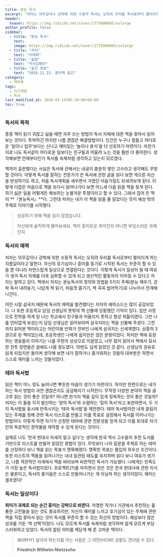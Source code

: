 ```yaml
---
title: 본능 독서
excerpt: "저자는 의무감이나 강박에 의한 수동적 독서는 오히려 우리를 독서로부터 멀어지게 하는 지름길이라고 말한다. 자신의 호기심이나 흥미를 동기로 시작된 독서는 꾸준히 할 수 있을 뿐 아니라 자연스럽게 일상으로 연결된다는 것이다."
header:
  teaser: https://img.ridicdn.net/cover/1775000065/xxlarge
author_profile: false
sidebar:
  - title: "본능 독서"
    text:
    image: https://img.ridicdn.net/cover/1775000065/xxlarge
  - title: "저자"
    text: "이태화"
  - title: "출판"
    text: "카시오페아"
  - title: "출간 정보"
    text: "2018.11.23. 종이책 출간"
category:
  - 책리뷰
tags:
  - 자기계발
  - 독서
last_modified_at: 2020-03-14T05:30:00+09:00
toc: true
---
```


### 독서의 목적

종종 책이 읽기 귀찮고 싫을 때면 자주 쓰는 방법이 독서 자체에 대한 책을 찾아서 읽어보는 것이다.  투박하긴 하지만 나름 괜찮은 해결방법이다. 인간은 누구나 힘들고 까다로운 ‘일이나 업무’보다는 신나고 재미있는 ‘놀이나 휴식’을 더 선호하기 마련이다. 마찬가지로 나도 독서같이 까다로운 일보다는 친구들과 어울려 노는 것을 훨씬 더 좋아한다. 생각해보면 언제부터인가 독서를 숙제처럼 생각하고 있는지 모르겠다. 

책까지 출판했다는 사실은 독서에 관해서는 내공이 충분히 쌓인 고수라고 생각해도 무방할 것이다. 이렇게 독서를 잘하는 전문가가 쓴 독서에 관한 글을 읽다 보면 게으른 자신을 반성하기도 하고, 처음 독서계획을 세우면서 가졌던 마음가짐도 되새겨보게 된다. 이렇게 다잡은 마음으로 책을 또다시 읽어나가다 보면 어느새 다음 읽을 책을 찾게 된다. 하기 싫은 일을 어떻게든 해보려는 눈물겨운 투쟁이라고 할 수 있다. 그래서 집어 든 책이 **『본능독서』**다. 그런데 저자는 내가 이 책을 읽을 줄 알았다는 듯이 예상 밖의 주제로 이야기를 시작했다. 

> 성공하기 위해 책을 읽지 않겠습니다. 
>
> 자신에게 솔직하게 물어보세요. 책이 흥미로운 취미인지 아니면 부담스러운 과제인지

### 독서의 매력

저자는 의무감이나 강박에 의한 수동적 독서는 오히려 우리를 독서로부터 멀어지게 하는 지름길이라고 말한다. 자신의 호기심이나 흥미를 동기로 시작된 독서는 꾸준히 할 수 있을 뿐 아니라 자연스럽게 일상으로 연결된다는 것이다. 이렇게 독서가 일상이 될 때 여유가 생겨 독서 자체를 더욱 심화할 수 있게 되고 생산적인 활동까지 이어질 수 있다고 저자는 말하고 있다. 책에서 저자는 본능독서의 정의와 방법을 5가지 주제(본능 깨우기, 강박 독서 내려놓기, 나답게 책 읽기, 마음껏 즐기기, 책 꼭꼭 씹어먹기)로 나누어서 전개해 나간다. 

어린 시절 삼국지 때문에 독서의 매력을 발견했다는 저자의 에피소드는 많이 공감되었다. 나 또한 초등학교 담임 선생님의 뜻밖의 책 선물에 당황했던 기억이 있다. 집안 사정으로 전학을 하게 된 나는 학교에서 친구들과 어울리지 못하고 항상 외톨이였다. 그런 나를 안타깝게 보셨는지 담임 선생님은 읽어보라며 삼국지라는 책을 선물해 주셨다. 그전까지 읽어본 책이라고는 어린이용 만화가 전부인 나에게 삼국지는 신세계였다. 상중하 3권으로 된 책이었는데, 초등학생인 나에게 쉽지만은 않은 분량이었다. 하지만 책에 등장하는 영웅들의 이야기는 나를 무한의 상상으로 이끌었고, 너무 많이 읽어서 책에서 묘사한 전투 장면들은 꿈에도 나올 정도였다. 10번도 넘게 읽었던 것 같다. 선생님의 권유로 읽게 되었지만 돌이켜 생각해 보면 내가 잘하거나 즐거워하는 것들의 대부분은 하면서 스스로 재미를 느끼는 것들이었다. 

### 테마 독서법

읽은 책이 어느 정도 늘어나면 뿌듯한 마음이 생기기 마련이다. 하지만 한편으로는 내가 하는 독서 방법이 과연 괜찮은지도 궁금해지기 시작한다. 무작정 다양한 분야의 책을 골고루 읽는 것이 좋은 것일까? 아니면 한가지 책을 깊이 있게 정독하는 것이 좋은 것일까? 저자는 이 둘을 각각 발산하는 ‘양의 독서’와 수렴하는 ‘질의 독서’라고 표현하면서, 두 가지 독서법을 동시에 만족시키는 ‘테마 독서법’을 제안한다. 테마 독서법이란 내게 끌림이 있는 주제를 정해 관련 독서 리스트를 만들고 이를 목표로 설정해서 독서를 이어나가는 방법이다. 이렇게 하면 자기가 선정한 테마에 관한 전문성을 얻게 되고 이를 토대로 자기만의 독창적인 창작물을 제작할 수 있게 된다는 것이다. 

실제로 나도 ‘한국 현대사 자세히 알고 싶다’는 생각에 한국 역사 고수들의 추천 도서를 기반으로 리스트를 만들어 읽었던 경험이 있다. 무엇보다 나의 질문을 주제로 하는 테마를 선정하다 보니 책을 읽는 목표가 명확해졌다. 명확한 목표는 몰입의 최우선 조건이다. 또한 리스트의 책들을 읽어나가는 내내 일관된 태도를 유지하며 읽다 보니 여유가 생기고, 나름 객관적인 자세에서 책을 바라보며 비판적인 독서가 가능했다. 나에게는 만족도가 가장 높은 독서법이었다. 프로젝트(?)를 마치면서 얻은 것은 한국 현대사에 관한 지식은 물론이고, 독서의 즐거움은 스스로 만들어나가는 게 아닐까 하는 생각이었다. 재미는 셀프였다! 

### 독서는 일상이다

**취미가 과제로 되는 순간 흥미는 강박으로 바뀐다.** 저명한 작가나 기관에서 추천하는 훌륭한 고전들을 읽는 것도 중요하지만, 자신이 재미를 느끼고 호기심이 있는 주제에 관한 책을 직접 찾아서 읽는 것이 독서를 꾸준히 할 수 있는 최선의 방법이다. 예상보다 많은 성과를 거둔 ‘책 선택’이었다. 나도 모르게 독서를 숙제처럼 생각하며 알게 모르게 부담스러워하고 있었다. 독서의 참된 의미를 깨닫게 해 준 고마운 책이다. 

> 왜(WHY) 살아야 하는지를 아는 사람은 그 어떤(HOW) 상황도 견뎌낼 수 있다.
>
> <footer><strong>Friedrich Wilhelm Nietzsche</strong></footer>
